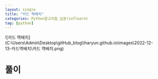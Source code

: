 ```yaml
---
layout: single
title: "카드 역배치"
categories: Python알고리즘_입문(inflearn)
tag: [python]
---
```


![카드 역배치](C:\Users\Admin\Desktop\gitHub_blog\lharyun.github.io\images\2022-12-13-카드역배치\카드 역배치.png)

# 풀이

